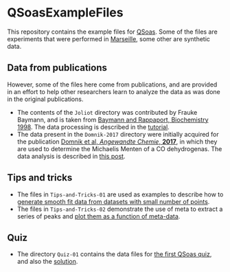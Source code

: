 # QSoasExampleFiles

This repository contains the example files for
[QSoas](https://github.com/fourmond/QSoas). Some of the files are
experiments that were performed in
[Marseille](https://bip.cnrs.fr/groups/bip06/), some other are
synthetic data.

## Data from publications

However, some of the files here come from publications, and are
provided in an effort to help other researchers learn to analyze the
data as was done in the original publications.

 * The contents of the `Joliot` directory was contributed by Frauke
   Baymann, and is taken from
   [Baymann and Rappaport, Biochemistry 1998](http://dx.doi.org/10.1021/bi980963z). The
   data processing is described in the
   [tutorial](https://bip.cnrs.fr/groups/bip06/software/tutorial/#tuto-joliot).
 * The data present in the `Domnik-2017` directory
   were initially acquired for the publication
   [Domnik et al, *Angewandte Chemie*, **2017**](https://dx.doi.org/10.1002/anie.201709261),
   in which they are used to determine the Michaelis Menten of a CO
   dehydrogenas. The data analysis is described in
   [this post](https://vince-debian.blogspot.com/2020/09/tutorial-analyze-km-data-of-codhs.html).

## Tips and tricks

 * The files in `Tips-and-Tricks-01` are used as examples to describe
   how to
   [generate smooth fit data from datasets with small number of points](https://vince-debian.blogspot.com/2020/10/qsoas-tips-and-tricks-generating-smooth.html).
 * The files in `Tips-and-Tricks-02` demonstrate the use of meta to
   extract a series of peaks and
   [plot them as a function of meta-data](https://vince-debian.blogspot.com/2020/11/qsoas-tips-and-tricks-using-meta-data.html).
 

## Quiz

 * The directory `Quiz-01` contains the data files for
   [the first QSoas quiz](https://vince-debian.blogspot.com/2020/10/qsoas-quiz-1-averaging-spectra.html),
   and also the [solution](https://vince-debian.blogspot.com/2020/11/solution-for-qsoas-quiz-1-averaging.html).
